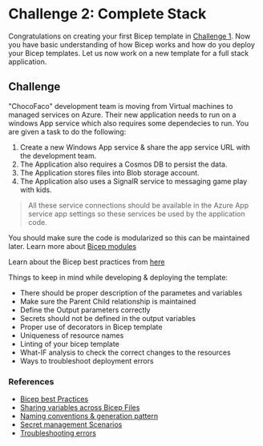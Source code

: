 # Challenge 2: Complete Stack

Congratulations on creating your first Bicep template in [Challenge 1](./Challenge1.md). Now you have basic understanding of how Bicep works and how do you deploy your Bicep templates. Let us now work on a new template for a full stack application.

## Challenge

"ChocoFaco" development team is moving from Virtual machines to managed services on Azure. Their new application needs to run on a windows App service which also requires some dependecies to run. You are given a task to do the following:

1. Create a new Windows App service & share the app service URL with the development team.
2. The Application also requires a Cosmos DB to persist the data.
3. The Application stores files into Blob storage account.
4. The Application also uses a SignalR service to messaging game play with kids.

> All these service connections should be available in the Azure App service app settings so these services be used by the application code.

You should make sure the code is modularized so this can be maintained later. Learn more about [Bicep modules](https://docs.microsoft.com/en-us/azure/azure-resource-manager/bicep/modules)

Learn about the Bicep best practices from [here](https://docs.microsoft.com/en-us/azure/azure-resource-manager/bicep/best-practices)

Things to keep in mind while developing & deploying the template:

- There should be proper description of the parametes and variables
- Make sure the Parent Child relationship is maintained
- Define the Output parameters correctly
- Secrets should not be defined in the output variables
- Proper use of decorators in Bicep template
- Uniqueness of resource names
- Linting of your bicep template
- What-IF analysis to check the correct changes to the resources
- Ways to troubleshoot deployment errors

### References

- [Bicep best Practices](https://docs.microsoft.com/en-us/azure/azure-resource-manager/bicep/best-practices)
- [Sharing variables across Bicep Files](https://docs.microsoft.com/en-us/azure/azure-resource-manager/bicep/patterns-shared-variable-file)
- [Naming conventions & generation pattern](https://docs.microsoft.com/en-us/azure/azure-resource-manager/bicep/patterns-name-generation)
- [Secret management Scenarios](https://docs.microsoft.com/en-us/azure/azure-resource-manager/bicep/scenarios-secrets)
- [Troubleshooting errors](https://docs.microsoft.com/en-us/azure/azure-resource-manager/troubleshooting/quickstart-troubleshoot-bicep-deployment?tabs=azure-cli)